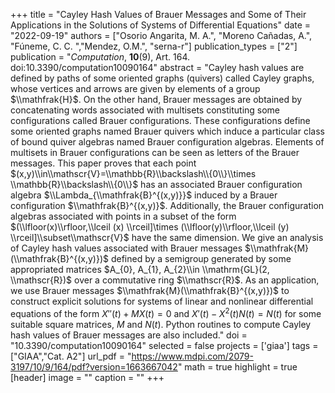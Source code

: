 +++
title = "Cayley Hash Values of Brauer Messages and Some of Their Applications in the Solutions of Systems of Differential Equations"
date = "2022-09-19"
authors = ["Osorio Angarita, M. A.", "Moreno Cañadas, A.", "Fúneme, C. C. ","Mendez, O.M.", "serna-r"]
publication_types = ["2"]
publication = "*Computation*, **10**(9), Art. 164. doi:10.3390/computation10090164"
abstract = "Cayley hash values are defined by paths of some oriented graphs (quivers) called Cayley graphs, whose vertices and arrows are given by elements of a group $\\mathfrak{H}$. On the other hand, Brauer messages are obtained by concatenating words associated with multisets constituting some configurations called Brauer configurations. These configurations define some oriented graphs named Brauer quivers which induce a particular class of bound quiver algebras named Brauer configuration algebras. Elements of multisets in Brauer configurations can be seen as letters of the Brauer messages. This paper proves that each point $(x,y)\\in\\mathscr{V}=\\mathbb{R}\\backslash\\{0\\}\\times \\mathbb{R}\\backslash\\{0\\}$ has an associated  Brauer configuration algebra $\\Lambda_{\\mathfrak{B}^{(x,y)}}$ induced by a Brauer configuration $\\mathfrak{B}^{(x,y)}$. Additionally, the Brauer configuration algebras associated with points in a subset of the form $(\\lfloor(x)\\rfloor,\\lceil (x) \\rceil]\times (\\lfloor(y)\\rfloor,\\lceil (y) \\rceil]\\subset\\mathscr{V}$ have the same dimension. We give an analysis of Cayley hash values associated with Brauer messages $\\mathfrak{M}(\\mathfrak{B}^{(x,y)})$ defined by a semigroup generated by some appropriated matrices $A_{0}, A_{1}, A_{2}\\in \\mathrm{GL}(2, \\mathscr{R})$ over a commutative ring $\\mathscr{R}$. As an application, we use Brauer messages $\\mathfrak{M}(\\mathfrak{B}^{(x,y)})$ to construct explicit solutions for systems of linear and nonlinear differential equations of the form $X''(t)+MX(t)=0$ and $X'(t)-X^{2}(t)N(t)=N(t)$ for some suitable square matrices, $M$ and $N(t)$. Python routines to compute Cayley hash values of Brauer messages are also included."
doi = "10.3390/computation10090164"
selected = false
projects = ['giaa']
tags = ["GIAA","Cat. A2"]
url_pdf = "https://www.mdpi.com/2079-3197/10/9/164/pdf?version=1663667042"
math = true
highlight = true
[header]
image = ""
caption = ""
+++
